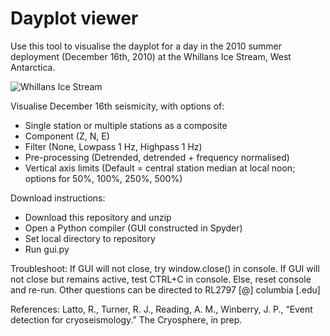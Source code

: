 # Dayplot viewer

Use this tool to visualise the dayplot for a day in the 2010 summer deployment (December 16th, 2010) at the Whillans Ice Stream, West Antarctica.


![Whillans Ice Stream](https://github.com/[beccalatto]/[WIS_cryoseism_GUI]/blob/[branch]/image.jpg?raw=true)

Visualise December 16th seismicity, with options of:
- Single station or multiple stations as a composite
- Component (Z, N, E)
- Filter (None, Lowpass 1 Hz, Highpass 1 Hz)
- Pre-processing (Detrended, detrended + frequency normalised)
- Vertical axis limits (Default = central station median at local noon; options for 50%, 100%, 250%, 500%)

Download instructions:
- Download this repository and unzip
- Open a Python compiler (GUI constructed in Spyder)
- Set local directory to repository
- Run gui.py

Troubleshoot:
If GUI will not close, try window.close() in console. 
If GUI will not close but remains active, test CTRL+C in console. Else, reset console and re-run.
Other questions can be directed to RL2797 [@] columbia [.edu]

References:
Latto, R., Turner, R. J., Reading, A. M., Winberry, J. P., “Event detection for cryoseismology.” The Cryosphere, in prep.
